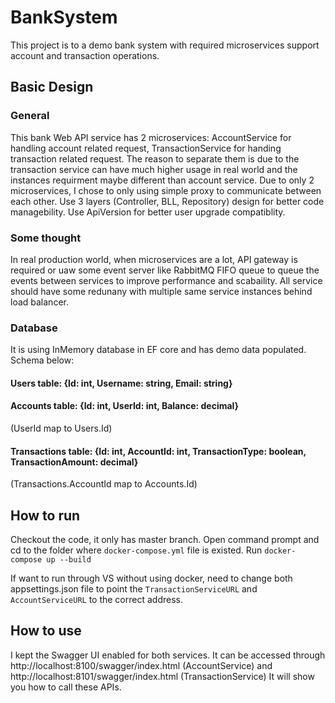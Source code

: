 # BankSystem

This project is to a demo bank system with required microservices support account and transaction operations.

## Basic Design

### General

This bank Web API service has 2 microservices: AccountService for handling account related request, TransactionService for handing transaction related request.
The reason to separate them is due to the transaction service can have much higher usage in real world and the instances requirment maybe different than account service.
Due to only 2 microservices, I chose to only using simple proxy to communicate between each other. 
Use 3 layers (Controller, BLL, Repository) design for better code managebility.
Use ApiVersion for better user upgrade compatiblity.

### Some thought

In real production world, when microservices are a lot, API gateway is required or uaw some event server like RabbitMQ FIFO queue to queue the events between services to improve performance and scabaility.
All service should have some redunany with multiple same service instances behind load balancer.

### Database
It is using InMemory database in EF core and has demo data populated. Schema below:

#### Users table: {Id: int, Username: string, Email: string}
#### Accounts table: {Id: int, UserId: int, Balance: decimal} 
(UserId map to Users.Id)
#### Transactions table: {Id: int, AccountId: int, TransactionType: boolean, TransactionAmount: decimal} 
(Transactions.AccountId map to Accounts.Id)

## How to run

Checkout the code, it only has master branch.
Open command prompt and cd to the folder where `docker-compose.yml` file is existed.
Run `docker-compose up --build`

If want to run through VS without using docker, need to change both appsettings.json file to point the `TransactionServiceURL` and `AccountServiceURL` to the correct address.

## How to use

I kept the Swagger UI enabled for both services. It can be accessed through http://localhost:8100/swagger/index.html (AccountService) and http://localhost:8101/swagger/index.html (TransactionService)
It will show you how to call these APIs.
